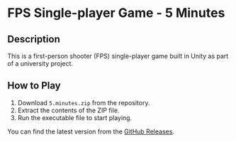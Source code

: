 # FPS Single-player Game - 5 Minutes

## Description
This is a first-person shooter (FPS) single-player game built in Unity as part of a university project.

## How to Play
1. Download `5.minutes.zip` from the repository.
2. Extract the contents of the ZIP file.
3. Run the executable file to start playing.

You can find the latest version from the [GitHub Releases](https://github.com/vasilis-elia/5-minutes-FPS-game/releases/latest).
